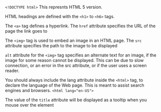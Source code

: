 ```<!DOCTYPE html>``` This represnts HTML 5 version.

HTML headings are defined with the ```<h1>``` to ```<h6>``` tags.

The ```<a>``` tag defines a hyperlink. The ```href``` attribute specifies the URL of the page the link goes to

The ```<img>``` tag is used to embed an image in an HTML page. The ```src``` attribute specifies the path to the image to be displayed

```alt``` attribute for the ```<img>``` tag specifies an alternate text for an image, if the image for some reason cannot be displayed. This can be due to slow connection, or an error in the src attribute, or if the user uses a screen reader.

You should always include the lang attribute inside the ```<html>``` tag, to declare the language of the Web page. This is meant to assist search engines and browsers. ```<html lang="en-US">```

The value of the ```title``` attribute will be displayed as a tooltip when you mouse over the element

